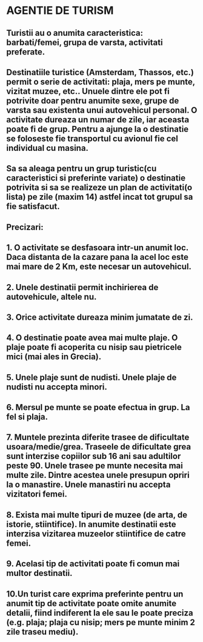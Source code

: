 # AGENTIE DE TURISM

## Turistii au o anumita caracteristica: barbati/femei, grupa de varsta, activitati preferate.
## Destinatiile turistice (Amsterdam, Thassos, etc.) permit o serie de activitati: plaja, mers pe munte, vizitat muzee, etc.. Unuele dintre ele pot fi potrivite doar pentru anumite sexe, grupe de varsta sau existenta unui autovehicul personal. O activitate dureaza un numar de zile, iar aceasta poate fi de grup. Pentru a ajunge la o destinatie se foloseste fie transportul cu avionul fie cel individual cu masina.
## Sa sa aleaga pentru un grup turistic(cu caracteristici si preferinte variate) o destinatie potrivita si sa se realizeze un plan de activitati(o lista) pe zile (maxim 14) astfel incat tot grupul sa fie satisfacut.

## Precizari:
## 1. O activitate se desfasoara intr-un anumit loc. Daca distanta de la cazare pana la acel loc este mai mare de 2 Km, este necesar un autovehicul.
## 2. Unele destinatii permit inchirierea de autovehicule, altele nu.
## 3. Orice activitate dureaza minim jumatate de zi.
## 4. O destinatie poate avea mai multe plaje. O plaje poate fi acoperita cu nisip sau pietricele mici (mai ales in Grecia).
## 5. Unele plaje sunt de nudisti. Unele plaje de nudisti nu accepta minori.
## 6. Mersul pe munte se poate efectua in grup. La fel si plaja.
## 7. Muntele prezinta diferite trasee de dificultate usoara/medie/grea. Traseele de dificultate grea sunt interzise copiilor sub 16 ani sau adultilor peste 90. Unele trasee pe munte necesita mai multe zile. Dintre acestea unele presupun opriri la o manastire. Unele manastiri nu accepta vizitatori femei.
## 8. Exista mai multe tipuri de muzee (de arta, de istorie, stiintifice). In anumite destinatii este interzisa vizitarea muzeelor stiintifice de catre femei.
## 9. Acelasi tip de activitati poate fi comun mai multor destinatii.
## 10.Un turist care exprima preferinte pentru un anumit tip de activitate poate omite anumite detalii, fiind indiferent la ele sau le poate preciza (e.g. plaja; plaja cu nisip; mers pe munte minim 2 zile traseu mediu).
